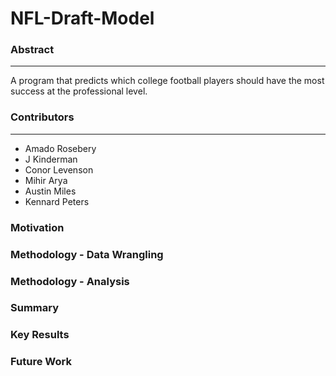 # NFL-Draft-Model

### Abstract
-----------
A program that predicts which college football players should have the most success at the professional level.

### Contributors
-----------
-  Amado Rosebery
-  J Kinderman
-  Conor Levenson
-  Mihir Arya
-  Austin Miles
-  Kennard Peters


### Motivation

### Methodology - Data Wrangling

### Methodology - Analysis

### Summary

### Key Results

### Future Work

